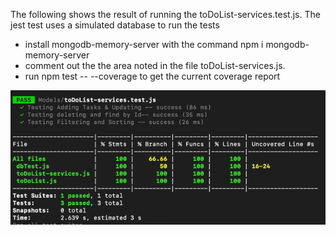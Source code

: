 The following shows the result of running the toDoList-services.test.js. 
The jest test uses a simulated database to run the tests
- install mongodb-memory-server with the command npm i mongodb-memory-server
- comment out the the area noted in the file toDoList-services.js.
- run npm test -- --coverage to get the current coverage report

![img.png](img.png)
